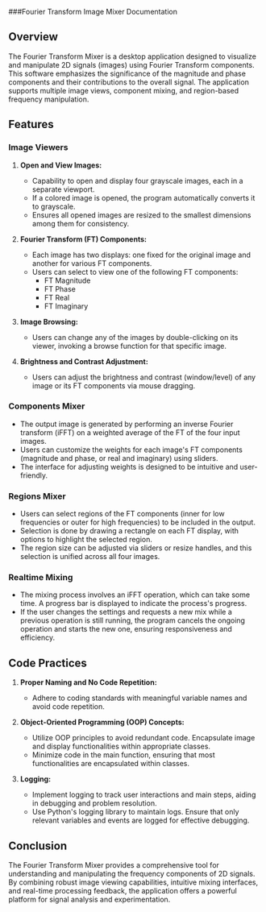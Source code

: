 ###Fourier Transform Image Mixer Documentation

## Overview

The Fourier Transform Mixer is a desktop application designed to visualize and manipulate 2D signals (images) using Fourier Transform components. This software emphasizes the significance of the magnitude and phase components and their contributions to the overall signal. The application supports multiple image views, component mixing, and region-based frequency manipulation.

## Features

### Image Viewers

1. **Open and View Images:**
   - Capability to open and display four grayscale images, each in a separate viewport.
   - If a colored image is opened, the program automatically converts it to grayscale.
   - Ensures all opened images are resized to the smallest dimensions among them for consistency.

2. **Fourier Transform (FT) Components:**
   - Each image has two displays: one fixed for the original image and another for various FT components.
   - Users can select to view one of the following FT components:
     - FT Magnitude
     - FT Phase
     - FT Real
     - FT Imaginary

3. **Image Browsing:**
   - Users can change any of the images by double-clicking on its viewer, invoking a browse function for that specific image.

4. **Brightness and Contrast Adjustment:**
   - Users can adjust the brightness and contrast (window/level) of any image or its FT components via mouse dragging.

### Components Mixer

- The output image is generated by performing an inverse Fourier transform (iFFT) on a weighted average of the FT of the four input images.
- Users can customize the weights for each image's FT components (magnitude and phase, or real and imaginary) using sliders.
- The interface for adjusting weights is designed to be intuitive and user-friendly.

### Regions Mixer

- Users can select regions of the FT components (inner for low frequencies or outer for high frequencies) to be included in the output.
- Selection is done by drawing a rectangle on each FT display, with options to highlight the selected region.
- The region size can be adjusted via sliders or resize handles, and this selection is unified across all four images.

### Realtime Mixing

- The mixing process involves an iFFT operation, which can take some time. A progress bar is displayed to indicate the process's progress.
- If the user changes the settings and requests a new mix while a previous operation is still running, the program cancels the ongoing operation and starts the new one, ensuring responsiveness and efficiency.

## Code Practices

1. **Proper Naming and No Code Repetition:**
   - Adhere to coding standards with meaningful variable names and avoid code repetition.

2. **Object-Oriented Programming (OOP) Concepts:**
   - Utilize OOP principles to avoid redundant code. Encapsulate image and display functionalities within appropriate classes.
   - Minimize code in the main function, ensuring that most functionalities are encapsulated within classes.

3. **Logging:**
   - Implement logging to track user interactions and main steps, aiding in debugging and problem resolution.
   - Use Python's logging library to maintain logs. Ensure that only relevant variables and events are logged for effective debugging.

## Conclusion

The Fourier Transform Mixer provides a comprehensive tool for understanding and manipulating the frequency components of 2D signals. By combining robust image viewing capabilities, intuitive mixing interfaces, and real-time processing feedback, the application offers a powerful platform for signal analysis and experimentation.
